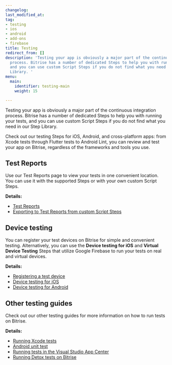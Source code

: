 ```yaml
---
changelog:
last_modified_at:
tag:
- testing
- ios
- android
- add-ons
- firebase
title: Testing
redirect_from: []
description: 'Testing your app is obviously a major part of the continuous integration
  process. Bitrise has a number of dedicated Steps to help you with running your tests,
  and you can use custom Script Steps if you do not find what you need in our Step
  Library. '
menu:
  main:
    identifier: testing-main
    weight: 15

---
```

Testing your app is obviously a major part of the continuous integration process. Bitrise has a number of dedicated Steps to help you with running your tests, and you can use custom Script Steps if you do not find what you need in our Step Library.

Check out our testing Steps for iOS, Android, and cross-platform apps: from Xcode tests through Flutter tests to Android Lint, you can review and test your app on Bitrise, regardless of the frameworks and tools you use.

## Test Reports

Use our Test Reports page to view your tests in one convenient location. You can use it with the supported Steps or with your own custom Script Steps.

**Details:**

* [Test Reports](/testing/test-reports/)
* [Exporting to Test Reports from custom Script Steps](/testing/exporting-to-test-reports-from-custom-script-steps/)

## Device testing

You can register your test devices on Bitrise for simple and convenient testing. Alternatively, you can use the **Device testing for iOS** and **Virtual Device Testing** Steps that utilize Google Firebase to run your tests on real and virtual devices.

**Details:**

* [Registering a test device](/testing/registering-a-test-device/)
* [Device testing for iOS](/testing/device-testing-for-ios/)
* [Device testing for Android](/testing/device-testing-for-android/)

## Other testing guides

Check out our other testing guides for more information on how to run tests on Bitrise.

**Details:**

* [Running Xcode tests](/testing/running-xcode-tests/)
* [Android unit test](/testing/android-run-a-unit-test/)
* [Running tests in the Visual Studio App Center](/testing/run-your-tests-in-the-app-center/)
* [Running Detox tests on Bitrise](/testing/running-detox-tests-on-bitrise/)